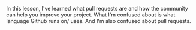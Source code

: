 In this lesson, I've learned what pull requests are and how the community can help you improve your project.
What I'm confused about is what language Github runs on/ uses. And I'm also confused about pull requests.
